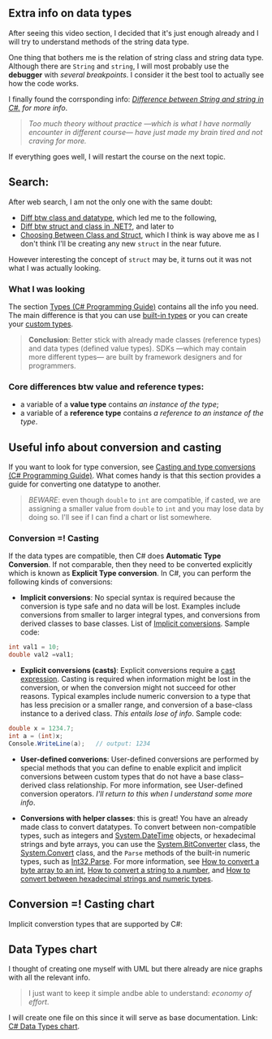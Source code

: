 ## Extra info on data types

After seeing this video section, I decided that it's just enough already and I will try to understand methods of the string data type.


One thing that bothers me is the relation of string class and string data type. Although there are `String` and `string`, I will most probably use the **debugger** with *several breakpoints*. I consider it the best tool to actually see how the code works. 

I finally found the corrsponding info: *[Difference between String and string in C#.](https://www.tutorialsteacher.com/articles/difference-between-string-and-string-in-csharp) for more info*.

> *Too much theory without practice —which is what I have normally encounter in different course— have just made my brain tired and not craving for more.*

If everything goes well, I will restart the course on the next topic.


## Search:
After web search, I am not the only one with the same doubt:

- [Diff btw class and datatype](https://stackoverflow.com/questions/5164005/what-is-the-difference-between-a-class-and-a-datatype#:~:text=A%20data%20type%20can%20be%20described%20as%20being%20either%3A&text=Reference%20Types%20(C%23%20Reference)%2C,references%20to%20the%20actual%20data.&text=Classes%20are%20Reference%20Types.,within%20its%20own%20memory%20allocation.), which led me to the following,
- [Diff btw struct and class in .NET?](https://stackoverflow.com/questions/13049/whats-the-difference-between-struct-and-class-in-net), and later to
- [Choosing Between Class and Struct](https://docs.microsoft.com/en-us/dotnet/standard/design-guidelines/choosing-between-class-and-struct), which I think is way above me as I don't think I'll be creating any new `struct` in the near future.

However interesting the concept of `struct` may be, it turns out it was not what I was actually looking.

### What I was looking
The section [Types (C# Programming Guide)](https://docs.microsoft.com/en-us/dotnet/csharp/programming-guide/types/) contains all the info you need.
The main difference is that you can use [built-in types](https://docs.microsoft.com/en-us/dotnet/csharp/programming-guide/types/#built-in-types) or you can create your [custom types](https://docs.microsoft.com/en-us/dotnet/csharp/programming-guide/types/#custom-types).

> **Conclusion**:
Better stick with already made classes (reference types) and data types (defined value types). SDKs —which may contain more different types— are built by framework designers and for programmers.

### Core differences btw value and reference types:
- a variable of a **value type** contains *an instance of the type*;
- a variable of a **reference type** contains *a reference to an instance of the type*.

## Useful info about conversion and casting
If you want to look for type conversion, see [Casting and type conversions (C# Programming Guide)](https://docs.microsoft.com/en-us/dotnet/csharp/programming-guide/types/casting-and-type-conversions). What comes handy is that this section provides a guide for converting one datatype to another. 
> *BEWARE*: even though `double` to `int` are compatible, if casted, we are assigning a smaller value from `double` to `int` and you may lose data by doing so. I'll see if I can find a chart or list somewhere.

### **Conversion =! Casting**
 If the data types are compatible, then C# does **Automatic Type Conversion**. If not comparable, then they need to be converted explicitly which is known as **Explicit Type conversion**.
In C#, you can perform the following kinds of conversions:

- **Implicit conversions**: No special syntax is required because the conversion is type safe and no data will be lost. Examples include conversions from smaller to larger integral types, and conversions from derived classes to base classes. List of [Implicit conversions](https://docs.microsoft.com/en-us/dotnet/csharp/language-reference/language-specification/conversions#implicit-conversions). Sample code: 
```cs
int val1 = 10;  
double val2 =val1;
```

- **Explicit conversions (casts)**: Explicit conversions require a [cast expression](https://docs.microsoft.com/en-us/dotnet/csharp/language-reference/operators/type-testing-and-cast#cast-expression). Casting is required when information might be lost in the conversion, or when the conversion might not succeed for other reasons. Typical examples include numeric conversion to a type that has less precision or a smaller range, and conversion of a base-class instance to a derived class. *This entails lose of info*.  Sample code:
```cs
double x = 1234.7;
int a = (int)x;
Console.WriteLine(a);   // output: 1234
```

- **User-defined converions**: User-defined conversions are performed by special methods that you can define to enable explicit and implicit conversions between custom types that do not have a base class–derived class relationship. For more information, see User-defined conversion operators.
*I'll return to this when I understand some more info*.

- **Conversions with helper classes**: this is great! You have an already made class to convert datatypes. To convert between non-compatible types, such as integers and [System.DateTime](https://docs.microsoft.com/en-us/dotnet/api/system.datetime?view=netcore-3.1) objects, or hexadecimal strings and byte arrays, you can use the [System.BitConverter](https://docs.microsoft.com/en-us/dotnet/api/system.bitconverter?view=netcore-3.1) class, the [System.Convert](https://docs.microsoft.com/en-us/dotnet/api/system.convert?view=netcore-3.1) class, and the `Parse` methods of the built-in numeric types, such as [Int32.Parse](https://docs.microsoft.com/en-us/dotnet/api/system.int32.parse?view=netcore-3.1). For more information, see [How to convert a byte array to an int](https://docs.microsoft.com/en-us/dotnet/csharp/programming-guide/types/how-to-convert-a-byte-array-to-an-int), [How to convert a string to a number](https://docs.microsoft.com/en-us/dotnet/csharp/programming-guide/types/how-to-convert-a-string-to-a-number), and [How to convert between hexadecimal strings and numeric types](https://docs.microsoft.com/en-us/dotnet/csharp/programming-guide/types/how-to-convert-between-hexadecimal-strings-and-numeric-types).

## Conversion =! Casting chart
Implicit converstion types that are supported by C#:




## Data Types chart

I thought of creating one myself with UML but there already are nice graphs with all the relevant info.
> I just want to keep it simple andbe able to understand: *economy of effort*.

I will create one file on this since it will serve as base documentation. Link: [C# Data Types chart](4.DataTypes_chart_CSharp.MD).


